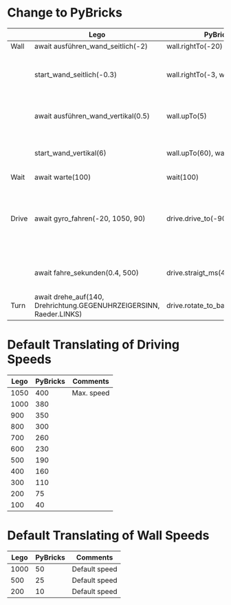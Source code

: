 # Change to PyBricks

| | Lego | PyBricks | Comments |
| ------- | ------- | -------- | -------- |
| Wall | await ausführen_wand_seitlich(-2) | wall.rightTo(-20) |  |
|  | start_wand_seitlich(-0.3) | wall.rightTo(-3, wait=False) | Change distance from cm to mm ; dont't wait |
|  | await ausführen_wand_vertikal(0.5) | wall.upTo(5) | Change distance from cm to mm |
|  | start_wand_vertikal(6) | wall.upTo(60), wait=False) | Change distance from cm to mm |
| Wait | await warte(100) | wait(100) | |
| Drive | await gyro_fahren(-20, 1050, 90) | drive.drive_to(-90,-200) | Exchange parameter 1 and 3; change distance from cm to mm ; angle * -1 |
|  | await fahre_sekunden(0.4, 500) | drive.straigt_ms(4,500) | Change distance from cm to mm |
| Turn | await drehe_auf(140, Drehrichtung.GEGENUHRZEIGERSINN, Raeder.LINKS) | drive.rotate_to_backward(-140) | angle * -1 |

# Default Translating of Driving Speeds
| Lego | PyBricks | Comments |
| ------- | ------- | -------- |
| 1050 | 400 | Max. speed |
| 1000 | 380 |  |
| 900 | 350 | |
| 800 | 300 |  |
| 700 | 260 |  |
| 600 | 230 |  |
| 500 | 190 |  |
| 400 | 160 |  |
| 300 | 110 |  |
| 200 | 75 |  |
| 100 | 40 |  |

# Default Translating of Wall Speeds
| Lego | PyBricks | Comments |
| ------- | ------- | -------- |
| 1000 | 50 | Default speed |
| 500 | 25 | Default speed |
| 200 | 10 | Default speed |
